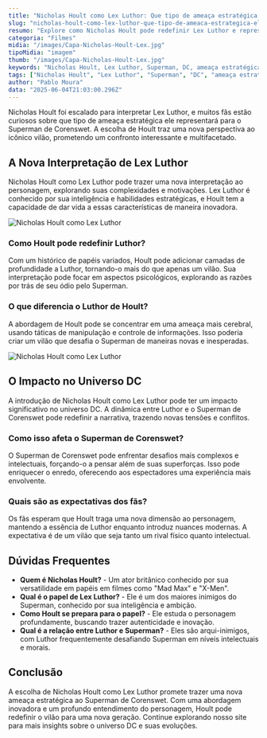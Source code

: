 ```yaml
---
title: "Nicholas Hoult como Lex Luthor: Que tipo de ameaça estratégica ele representará para o Superman de Corenswet?"
slug: "nicholas-hoult-como-lex-luthor-que-tipo-de-ameaca-estrategica-ele-representara-para-o-superman-de-corenswet"
resumo: "Explore como Nicholas Hoult pode redefinir Lex Luthor e representar uma nova ameaça ao Superman de Corenswet. Analisamos estratégias, características e o impacto dessa escolha no universo DC."
categoria: "Filmes"
midia: "/images/Capa-Nicholas-Hoult-Lex.jpg"
tipoMidia: "imagem"
thumb: "/images/Capa-Nicholas-Hoult-Lex.jpg"
keywords: "Nicholas Hoult, Lex Luthor, Superman, DC, ameaça estratégica, universo DC, Corenswet"
tags: ["Nicholas Hoult", "Lex Luthor", "Superman", "DC", "ameaça estratégica", "universo DC", "Corenswet"]
author: "Pablo Moura"
data: "2025-06-04T21:03:00.296Z"
---
```


<p>Nicholas Hoult foi escalado para interpretar Lex Luthor, e muitos fãs estão curiosos sobre que tipo de ameaça estratégica ele representará para o Superman de Corenswet. A escolha de Hoult traz uma nova perspectiva ao icônico vilão, prometendo um confronto interessante e multifacetado.</p>

<h2>A Nova Interpretação de Lex Luthor</h2>
<p>Nicholas Hoult como Lex Luthor pode trazer uma nova interpretação ao personagem, explorando suas complexidades e motivações. Lex Luthor é conhecido por sua inteligência e habilidades estratégicas, e Hoult tem a capacidade de dar vida a essas características de maneira inovadora.</p>

![Nicholas Hoult como Lex Luthor](/images/lex.jpeg)

<h3>Como Hoult pode redefinir Luthor?</h3>
<p>Com um histórico de papéis variados, Hoult pode adicionar camadas de profundidade a Luthor, tornando-o mais do que apenas um vilão. Sua interpretação pode focar em aspectos psicológicos, explorando as razões por trás de seu ódio pelo Superman.</p>

<h3>O que diferencia o Luthor de Hoult?</h3>
<p>A abordagem de Hoult pode se concentrar em uma ameaça mais cerebral, usando táticas de manipulação e controle de informações. Isso poderia criar um vilão que desafia o Superman de maneiras novas e inesperadas.</p>

![Nicholas Hoult como Lex Luthor](/images/luthor.jpg)

<h2>O Impacto no Universo DC</h2>
<p>A introdução de Nicholas Hoult como Lex Luthor pode ter um impacto significativo no universo DC. A dinâmica entre Luthor e o Superman de Corenswet pode redefinir a narrativa, trazendo novas tensões e conflitos.</p>

<h3>Como isso afeta o Superman de Corenswet?</h3>
<p>O Superman de Corenswet pode enfrentar desafios mais complexos e intelectuais, forçando-o a pensar além de suas superforças. Isso pode enriquecer o enredo, oferecendo aos espectadores uma experiência mais envolvente.</p>

<h3>Quais são as expectativas dos fãs?</h3>
<p>Os fãs esperam que Hoult traga uma nova dimensão ao personagem, mantendo a essência de Luthor enquanto introduz nuances modernas. A expectativa é de um vilão que seja tanto um rival físico quanto intelectual.</p>

<h2>Dúvidas Frequentes</h2>
<ul>
  <li><strong>Quem é Nicholas Hoult?</strong> - Um ator britânico conhecido por sua versatilidade em papéis em filmes como "Mad Max" e "X-Men".</li>
  <li><strong>Qual é o papel de Lex Luthor?</strong> - Ele é um dos maiores inimigos do Superman, conhecido por sua inteligência e ambição.</li>
  <li><strong>Como Hoult se prepara para o papel?</strong> - Ele estuda o personagem profundamente, buscando trazer autenticidade e inovação.</li>
  <li><strong>Qual é a relação entre Luthor e Superman?</strong> - Eles são arqui-inimigos, com Luthor frequentemente desafiando Superman em níveis intelectuais e morais.</li>
</ul>

<h2>Conclusão</h2>
<p>A escolha de Nicholas Hoult como Lex Luthor promete trazer uma nova ameaça estratégica ao Superman de Corenswet. Com uma abordagem inovadora e um profundo entendimento do personagem, Hoult pode redefinir o vilão para uma nova geração. Continue explorando nosso site para mais insights sobre o universo DC e suas evoluções.</p>